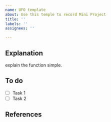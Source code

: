 ```yaml
---
name: UFO template
about: Use this temple to record Mini Project
title: ''
labels: ''
assignees: ''

---
```


## Explanation

explain the function simple.

## To do

- [ ] Task 1
- [ ] Task 2

## References
